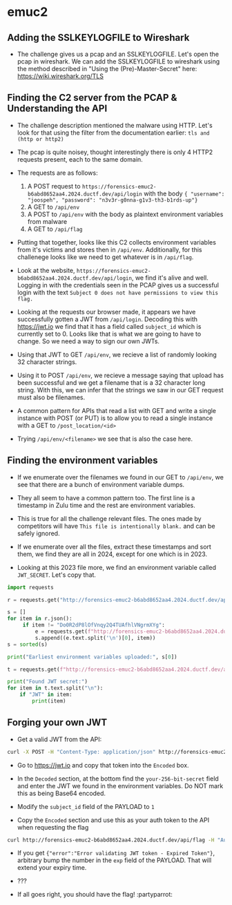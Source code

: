 emuc2
============

## Adding the SSLKEYLOGFILE to Wireshark

- The challenge gives us a pcap and an SSLKEYLOGFILE. Let's open the pcap in wireshark. We can add the SSLKEYLOGFILE to wireshark using the method described in "Using the (Pre)-Master-Secret" here: https://wiki.wireshark.org/TLS

## Finding the C2 server from the PCAP & Understanding the API

- The challenge description mentioned the malware using HTTP. Let's look for that using the filter from the documentation earlier:  `tls and (http or http2)`

- The pcap is quite noisey, thought interestingly there is only 4 HTTP2 requests present, each to the same domain.

- The requests are as follows:
  1. A POST request to `https://forensics-emuc2-b6abd8652aa4.2024.ductf.dev/api/login` with the body `{ "username": "joospeh", "password": "n3v3r-g0nna-g1v3-th3-b1rds-up"}`
  2. A GET to `/api/env`
  3. A POST to `/api/env` with the body as plaintext environment variables from malware
  4. A GET to `/api/flag`

- Putting that together, looks like this C2 collects environment variables from it's victims and stores then in `/api/env`. Additionally, for this challenege looks like we need to get whatever is in `/api/flag`.

- Look at the website, `https://forensics-emuc2-b6abd8652aa4.2024.ductf.dev/api/login`, we find it's alive and well. Logging in with the credentials seen in the PCAP gives us a successful login with the text `Subject 0 does not have permissions to view this flag.`

- Looking at the requests our browser made, it appears we have successfully gotten a JWT from `/api/login`. Decoding this with https://jwt.io we find that it has a field called `subject_id` which is currently set to 0. Looks like that is what we are going to have to change. So we need a way to sign our own JWTs.

- Using that JWT to GET `/api/env`, we recieve a list of randomly looking 32 character strings.

- Using it to POST `/api/env`, we recieve a message saying that upload has been successful and we get a filename that is a 32 character long string. With this, we can infer that the strings we saw in our GET request must also be filenames.

- A common pattern for APIs that read a list with GET and write a single instance with POST (or PUT) is to allow you to read a single instance with a GET to `/post_location/<id>`

- Trying `/api/env/<filename>` we see that is also the case here.

## Finding the environment variables

- If we enumerate over the filenames we found in our GET to `/api/env`, we see that there are a bunch of environment variable dumps.

- They all seem to have a common pattern too. The first line is a timestamp in Zulu time and the rest are environment variables.

- This is true for all the challenge relevant files. The ones made by competitors will have `This file is intentionally blank.` and can be safely ignored.

- If we enumerate over all the files, extract these timestamps and sort them, we find they are all in 2024, except for one which is in 2023.

- Looking at this 2023 file more, we find an environment variable called `JWT_SECRET`. Let's copy that.

```py
import requests

r = requests.get("http://forensics-emuc2-b6abd8652aa4.2024.ductf.dev/api/login")

s = []
for item in r.json():
     if item != "Do0R2dP8lOfVnqy2Q4TUAfhlVNgrmXYg":
         e = requests.get(f"http://forensics-emuc2-b6abd8652aa4.2024.ductf.dev/api/env/{item}")
         s.append((e.text.split('\n')[0], item))
s = sorted(s)

print("Earliest environment variables uploaded:", s[0])

t = requests.get(f"http://forensics-emuc2-b6abd8652aa4.2024.ductf.dev/api/env/{s[0][1]}")

print("Found JWT secret:")
for item in t.text.split("\n"):
    if "JWT" in item:
        print(item)
```

## Forging your own JWT

- Get a valid JWT from the API:

```bash
curl -X POST -H "Content-Type: application/json" http://forensics-emuc2-b6abd8652aa4.2024.ductf.dev/api/login -d '{"username": "admin", "password": "admin"}'
```

- Go to https://jwt.io and copy that token into the `Encoded` box.

- In the `Decoded` section, at the bottom find the `your-256-bit-secret` field and enter the JWT we found in the environment variables. Do NOT mark this as being Base64 encoded.

- Modify the `subject_id` field of the PAYLOAD to `1`

- Copy the `Encoded` section and use this as your auth token to the API when requesting the flag

```bash
curl http://forensics-emuc2-b6abd8652aa4.2024.ductf.dev/api/flag -H "Authorization: Bearer <your new JWT>"
```

- If you get `{"error":"Error validating JWT token - Expired Token"}`, arbitrary bump the number in the `exp` field of the PAYLOAD. That will extend your expiry time.

- ???

- If all goes right, you should have the flag! :partyparrot: